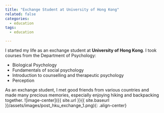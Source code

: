 ```yaml
---
title: "Exchange Student at University of Hong Kong"
related: false
categories:
  - education
tags:
  - education

---
```


I started my life as an exchange student at **University of Hong Kong**. I took courses from the Department of Psychology:
* Biological Psychology
* Fundamentals of social psychology
* Introduction to counselling and therapeutic psychology
* Perception

As an exchange student, I met good friends from various countries and made many precious memories, especially enjoying hiking and backpacking together.
![image-center]({{ site.url }}{{ site.baseurl }}/assets/images/post_hku_exchange_1.png){: .align-center}
